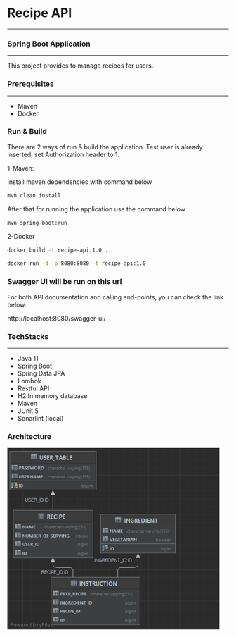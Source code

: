 # Recipe API
___
### Spring Boot Application

---
This project provides to manage recipes for users.

### Prerequisites

---
- Maven
- Docker

### Run & Build
There are 2 ways of run & build the application.
Test user is already inserted, set Authorization header to 1.

1-Maven:

Install maven dependencies with command below

```sh
mvn clean install
```

After that for running the application use the command below

```sh
mvn spring-boot:run
```

2-Docker

```sh
docker build -t recipe-api:1.0 .
```

```sh
docker run -d -p 8080:8080 -t recipe-api:1.0
```




### Swagger UI will be run on this url
For both API documentation and calling end-points, you can check the link below:

http://localhost:8080/swagger-ui/


### TechStacks

---
- Java 11
- Spring Boot
- Spring Data JPA
- Lombok
- Restful API
- H2 In memory database
- Maven
- JUnit 5
- Sonarlint (local)


### Architecture

![img.png](img.png)